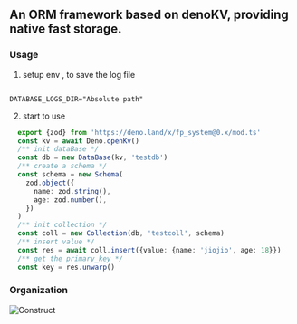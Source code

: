 
## An ORM framework based on denoKV, providing native fast storage.


### Usage

1. setup env , to save the log file
```.env

DATABASE_LOGS_DIR="Absolute path"
```
2. start to use
```ts
  export {zod} from 'https://deno.land/x/fp_system@0.x/mod.ts'
  const kv = await Deno.openKv()
  /** init dataBase */
  const db = new DataBase(kv, 'testdb')
  /** create a schema */
  const schema = new Schema(
    zod.object({ 
      name: zod.string(),
      age: zod.number(),
    })
  )
  /** init collection */
  const coll = new Collection(db, 'testcoll', schema)
  /** insert value */
  const res = await coll.insert({value: {name: 'jiojio', age: 18}})
  /** get the primary_key */
  const key = res.unwarp()
```

### Organization
![Construct](https://chzky-1312081881.cos.ap-nanjing.myqcloud.com/note/image-20231114140726459.png)
